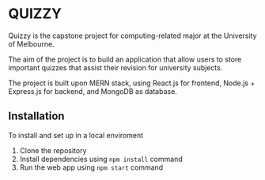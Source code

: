 # QUIZZY
Quizzy is the capstone project for computing-related major at the University of Melbourne.

The aim of the project is to build an application that allow users to store important quizzes that assist their revision for university subjects.

The project is built upon MERN stack, using React.js for frontend, Node.js + Express.js for backend, and MongoDB as database.

## Installation
To install and set up in a local enviroment

1. Clone the repository
2. Install dependencies using ```npm install``` command 
3. Run the web app using ```npm start``` command


